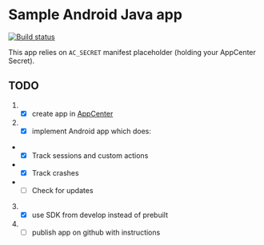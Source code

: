 # Sample Android Java app
[![Build status](https://build.appcenter.ms/v0.1/apps/38af8a4f-21ad-4c56-8813-6cf2606c19d3/branches/master/badge)](https://appcenter.ms)

This app relies on `AC_SECRET` manifest placeholder (holding your AppCenter Secret).

## TODO
1. - [x] create app in [AppCenter](appcenter.ms)
2. - [x] implement Android app which does:
* - [x] Track sessions and custom actions
* - [x] Track crashes
* - [ ] Check for updates
3. - [x] use SDK from develop instead of prebuilt
4. - [ ] publish app on github with instructions
